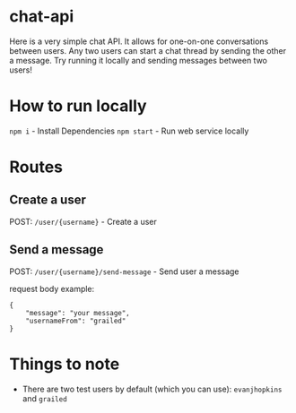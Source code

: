 # chat-api
Here is a very simple chat API. It allows for one-on-one conversations between users. Any two users can start a chat thread by sending the other a message. Try running it locally and sending messages between two users!

# How to run locally
`npm i` - Install Dependencies
`npm start` - Run web service locally

# Routes
## Create a user
POST: `/user/{username}` - Create a user

## Send a message
POST: `/user/{username}/send-message` - Send user a message

request body example:
```
{
	"message": "your message",
	"usernameFrom": "grailed"
}
```

# Things to note
- There are two test users by default (which you can use): `evanjhopkins` and `grailed`
